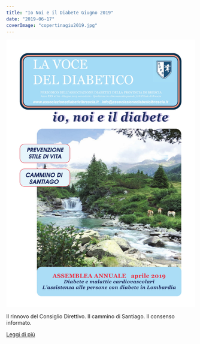 ```yaml
---
title: "Io Noi e il Diabete Giugno 2019"
date: "2019-06-17"
coverImage: "copertinagiu2019.jpg"
---
```


![](images/copertinagiu2019.jpg)

Il rinnovo del Consiglio Direttivo. Il cammino di Santiago. Il consenso informato.

<div class="link-box"><a href="{{ base_url }}/la-nostra-associazione/la-mission-dellassociazione" class="theme-btn btn-style-two"><span class="btn-title">Leggi di più</span></a></div>

<!-- \[vc\_row equal\_height="yes" content\_placement="middle" css=".vc\_custom\_1560780690544{margin-bottom: -40px !important;}"\]\[vc\_column width="1/2"\]\[ultimate\_heading\]CARI LETTORI, in questo numero abbiamo scelto come immagine di copertina la Val di Fumo, vallata di origine glaciale posta ai piedi del Carrè Alto in trentino, un luogo di nuvole e di mistero, dove nasce il fiume Chiese . L’ambiente ricco di vegetazione e di fauna è una delle nostre ricchezze, va tutelato e mantenuto incontaminato. Il nostro corpo è organizzato non per una vita sedentaria né per sforzi troppo intensi: apprendere l’arte del movimento e della sua misura è uno dei segreti per rendere il corpo resistente, associando una dieta equilibrata. Luisella Rossi\[/ultimate\_heading\]\[vc\_column\_text\][Wiew](http://198.211.122.197/diabetwp/wordpress/wp-content/uploads/2019/10/io-noi-il-diabete-maggio-2019-rid.pdf)\[/vc\_column\_text\]\[/vc\_column\]\[vc\_column width="1/2"\]\[dt\_fancy\_image image\_id="2128" width="300" height="500"\]\[/vc\_column\]\[/vc\_row\] -->

